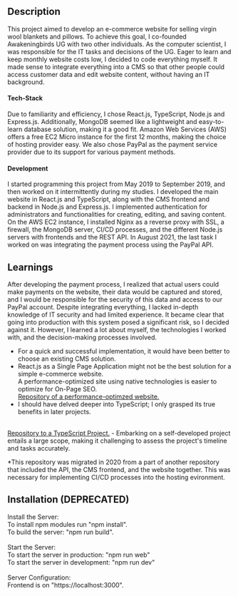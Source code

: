## Description
This project aimed to develop an e-commerce website for selling virgin wool blankets and pillows. To achieve this goal, I co-founded Awakeningbirds UG with two other individuals. As the computer scientist, I was responsible for the IT tasks and decisions of the UG. Eager to learn and keep monthly website costs low, I decided to code everything myself. It made sense to integrate everything into a CMS so that other people could access customer data and edit website content, without having an IT background.

#### Tech-Stack
Due to familiarity and efficiency, I chose React.js, TypeScript, Node.js and Express.js. Additionally, MongoDB seemed like a lightweight and easy-to-learn database solution, making it a good fit. Amazon Web Services (AWS) offers a free EC2 Micro instance for the first 12 months, making the choice of hosting provider easy. We also chose PayPal as the payment service provider due to its support for various payment methods. 

#### Development
I started programming this project from May 2019 to September 2019, and then worked on it intermittently during my studies. I developed the main website in React.js and TypeScript, along with the CMS frontend and backend in Node.js and Express.js. I implemented authentication for administrators and functionalities for creating, editing, and saving content. On the AWS EC2 instance, I installed Nginx as a reverse proxy with SSL, a firewall, the MongoDB server, CI/CD processes, and the different Node.js servers with frontends and the REST API. In August 2021, the last task I worked on was integrating the payment process using the PayPal API.

## Learnings
After developing the payment process, I realized that actual users could make payments on the website, their data would be captured and stored, and I would be responsible for the security of this data and access to our PayPal account. Despite integrating everything, I lacked in-depth knowledge of IT security and had limited experience. It became clear that going into production with this system posed a significant risk, so I decided against it. However, I learned a lot about myself, the technologies I worked with, and the decision-making processes involved.

- For a quick and successful implementation, it would have been better to choose an existing CMS solution.
- React.js as a Single Page Application might not be the best solution for a simple e-commerce website.
<br> A performance-optimized site using native technologies is easier to optimize for On-Page SEO. <br>
<a href="https://github.com/Bjarne96/webbase">Repository of a performance-optimzed website.</a>
- I should have delved deeper into TypeScript; I only grasped its true benefits in later projects.
<br>
<a href="https://github.com/Bjarne96/learn-with-karel">Repository to a TypeScript Project.</a>
- Embarking on a self-developed project entails a large scope, making it challenging to assess the project's timeline and tasks accurately.

*This repository was migrated in 2020 from a part of another repository that included the API, the CMS frontend, and the website together. This was necessary for implementing CI/CD processes into the hosting evironment.

## Installation (DEPRECATED)
Install the Server:<br>
To install npm modules run "npm install".<br>
To build the server: "npm run build".<br>
<br>
Start the Server:<br>
To start the server in production: "npm run web"<br>
To start the server in development: "npm run dev"<br>
<br>
Server Configuration:<br>
Frontend is on "https://localhost:3000".<br>

